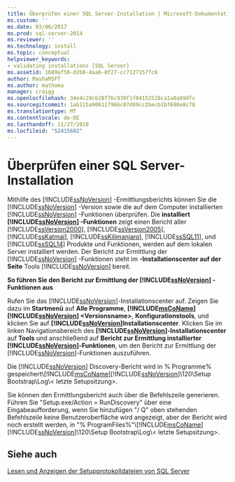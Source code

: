 ```yaml
---
title: Überprüfen einer SQL Server-Installation | Microsoft-Dokumentation
ms.custom: ''
ms.date: 03/06/2017
ms.prod: sql-server-2014
ms.reviewer: ''
ms.technology: install
ms.topic: conceptual
helpviewer_keywords:
- validating installations [SQL Server]
ms.assetid: 1689af50-d2b8-4aa6-8f27-cc7127157fc8
author: MashaMSFT
ms.author: mathoma
manager: craigg
ms.openlocfilehash: 34e4c29cb28f76c930f1f04152528ca1a8a89dfc
ms.sourcegitcommit: 1ab115a906117966c07d89cc2becb1bf690e8c78
ms.translationtype: MT
ms.contentlocale: de-DE
ms.lasthandoff: 11/27/2018
ms.locfileid: "52415692"
---
```

# <a name="validate-a-sql-server-installation"></a>Überprüfen einer SQL Server-Installation
  Mithilfe des [!INCLUDE[ssNoVersion](../../includes/ssnoversion-md.md)] -Ermittlungsberichts können Sie die [!INCLUDE[ssNoVersion](../../includes/ssnoversion-md.md)] -Version sowie die auf dem Computer installierten [!INCLUDE[ssNoVersion](../../includes/ssnoversion-md.md)] -Funktionen überprüfen. Die **installiert [!INCLUDE[ssNoVersion](../../includes/ssnoversion-md.md)] -Funktionen** zeigt einen Bericht aller [!INCLUDE[ssVersion2000](../../includes/ssversion2000-md.md)], [!INCLUDE[ssVersion2005](../../includes/ssversion2005-md.md)], [!INCLUDE[ssKatmai](../../includes/sskatmai-md.md)], [!INCLUDE[ssKilimanjaro](../../includes/sskilimanjaro-md.md)], [!INCLUDE[ssSQL11](../../includes/sssql11-md.md)], und [!INCLUDE[ssSQL14](../../includes/sssql14-md.md)] Produkte und Funktionen, werden auf dem lokalen Server installiert werden. Der Bericht zur Ermittlung der [!INCLUDE[ssNoVersion](../../includes/ssnoversion-md.md)] -Funktionen steht im **-Installationscenter auf der Seite** Tools [!INCLUDE[ssNoVersion](../../includes/ssnoversion-md.md)] bereit.  
  
 **So führen Sie den Bericht zur Ermittlung der [!INCLUDE[ssNoVersion](../../includes/ssnoversion-md.md)] -Funktionen aus**  
  
 Rufen Sie das [!INCLUDE[ssNoVersion](../../includes/ssnoversion-md.md)]-Installationscenter auf. Zeigen Sie dazu im **Startmenü** auf **Alle Programme**, **[!INCLUDE[msCoName](../../includes/msconame-md.md)][!INCLUDE[ssNoVersion](../../includes/ssnoversion-md.md)] \<Versionsname>**, **Konfigurationstools**, und klicken Sie auf **[!INCLUDE[ssNoVersion](../../includes/ssnoversion-md.md)]Installationscenter**. Klicken Sie im linken Navigationsbereich des **[!INCLUDE[ssNoVersion](../../includes/ssnoversion-md.md)]-Installationscenter** auf **Tools** und anschließend auf **Bericht zur Ermittlung installierter [!INCLUDE[ssNoVersion](../../includes/ssnoversion-md.md)]-Funktionen**, um den Bericht zur Ermittlung der [!INCLUDE[ssNoVersion](../../includes/ssnoversion-md.md)]-Funktionen auszuführen.  
  
 Die [!INCLUDE[ssNoVersion](../../includes/ssnoversion-md.md)] Discovery-Bericht wird in % Programme% gespeichert\\[!INCLUDE[msCoName](../../includes/msconame-md.md)][!INCLUDE[ssNoVersion](../../includes/ssnoversion-md.md)]\120\Setup Bootstrap\Log\\< letzte Setupsitzung\>.  
  
 Sie können den Ermittlungsbericht auch über die Befehlszeile generieren. Führen Sie "Setup.exe/Action = RunDiscovery" über eine Eingabeaufforderung, wenn Sie hinzufügen "/ Q" oben stehenden Befehlszeile keine Benutzeroberfläche wird angezeigt, aber der Bericht wird noch erstellt werden, in "% ProgramFiles%"\\[!INCLUDE[msCoName](../../includes/msconame-md.md)][!INCLUDE[ssNoVersion](../../includes/ssnoversion-md.md)]\120\Setup Bootstrap\Log\\< letzte Setupsitzung\>.  
  
## <a name="see-also"></a>Siehe auch  
 [Lesen und Anzeigen der Setupprotokolldateien von SQL Server](view-and-read-sql-server-setup-log-files.md)  
  
  
